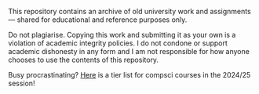 This repository contains an archive of old university work and assignments — shared for educational and reference purposes only.

Do not plagiarise. Copying this work and submitting it as your own is a violation of academic integrity policies. I do not condone or support academic dishonesty in any form and I am not responsible for how anyone chooses to use the contents of this repository.

Busy procrastinating? [Here](https://tiermaker.com/create/uofg-computing-courses-17930270) is a tier list for compsci courses in the 2024/25 session!
